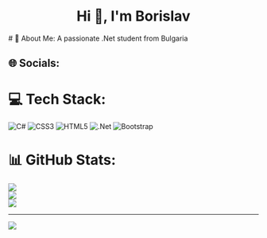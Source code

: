 <h1 align="center">Hi 👋, I'm Borislav</h1>
# 💫 About Me:
A passionate .Net student from Bulgaria 

## 🌐 Socials:

# 💻 Tech Stack:
![C#](https://img.shields.io/badge/c%23-%23239120.svg?style=for-the-badge&logo=c-sharp&logoColor=white) ![CSS3](https://img.shields.io/badge/css3-%231572B6.svg?style=for-the-badge&logo=css3&logoColor=white) ![HTML5](https://img.shields.io/badge/html5-%23E34F26.svg?style=for-the-badge&logo=html5&logoColor=white) ![.Net](https://img.shields.io/badge/.NET-5C2D91?style=for-the-badge&logo=.net&logoColor=white) ![Bootstrap](https://img.shields.io/badge/bootstrap-%23563D7C.svg?style=for-the-badge&logo=bootstrap&logoColor=white)
# 📊 GitHub Stats:
![](https://github-readme-stats.vercel.app/api?username=BorislavDimitrov&theme=flag-india&hide_border=false&include_all_commits=false&count_private=false)<br/>
![](https://github-readme-streak-stats.herokuapp.com/?user=BorislavDimitrov&theme=flag-india&hide_border=false)<br/>
![](https://github-readme-stats.vercel.app/api/top-langs/?username=BorislavDimitrov&theme=flag-india&hide_border=false&include_all_commits=false&count_private=false&layout=compact)

---
[![](https://visitcount.itsvg.in/api?id=BorislavDimitrov&icon=0&color=0)](https://visitcount.itsvg.in)


